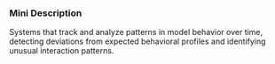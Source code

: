 ### Mini Description

Systems that track and analyze patterns in model behavior over time, detecting deviations from expected behavioral profiles and identifying unusual interaction patterns.
